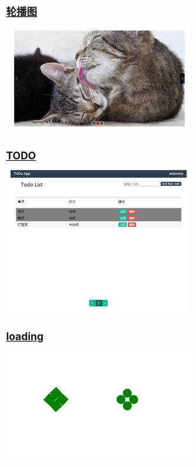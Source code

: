 # [轮播图](https://tinysoy.github.io/codehub/slideShow.html)

![](demo/slide.jpg)

# [TODO](https://tinysoy.github.io/codehub/todo.html)

![](demo/todo.jpg)

# [loading](https://tinysoy.github.io/codehub/loading.html)

![](demo/loading.gif)

